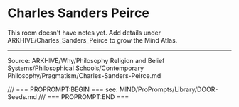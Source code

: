 # Charles Sanders Peirce

This room doesn't have notes yet. Add details under ARKHIVE/Charles_Sanders_Peirce to grow the Mind Atlas.

---
Source: ARKHIVE/Why/Philosophy Religion and Belief Systems/Philosophical Schools/Contemporary Philosophy/Pragmatism/Charles-Sanders-Peirce.md

/// === PROPROMPT:BEGIN ===
see: MIND/ProPrompts/Library/DOOR-Seeds.md
/// === PROPROMPT:END ===
